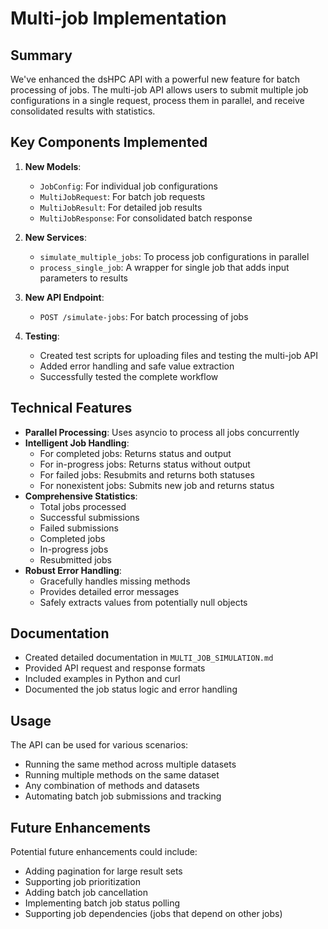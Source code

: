 # Multi-job Implementation

## Summary

We've enhanced the dsHPC API with a powerful new feature for batch processing of jobs. The multi-job API allows users to submit multiple job configurations in a single request, process them in parallel, and receive consolidated results with statistics.

## Key Components Implemented

1. **New Models**:
   - `JobConfig`: For individual job configurations
   - `MultiJobRequest`: For batch job requests
   - `MultiJobResult`: For detailed job results
   - `MultiJobResponse`: For consolidated batch response

2. **New Services**:
   - `simulate_multiple_jobs`: To process job configurations in parallel
   - `process_single_job`: A wrapper for single job that adds input parameters to results

3. **New API Endpoint**:
   - `POST /simulate-jobs`: For batch processing of jobs

4. **Testing**:
   - Created test scripts for uploading files and testing the multi-job API
   - Added error handling and safe value extraction
   - Successfully tested the complete workflow

## Technical Features

- **Parallel Processing**: Uses asyncio to process all jobs concurrently
- **Intelligent Job Handling**:
  - For completed jobs: Returns status and output
  - For in-progress jobs: Returns status without output
  - For failed jobs: Resubmits and returns both statuses
  - For nonexistent jobs: Submits new job and returns status
- **Comprehensive Statistics**:
  - Total jobs processed
  - Successful submissions
  - Failed submissions
  - Completed jobs
  - In-progress jobs
  - Resubmitted jobs
- **Robust Error Handling**:
  - Gracefully handles missing methods
  - Provides detailed error messages
  - Safely extracts values from potentially null objects

## Documentation

- Created detailed documentation in `MULTI_JOB_SIMULATION.md`
- Provided API request and response formats
- Included examples in Python and curl
- Documented the job status logic and error handling

## Usage

The API can be used for various scenarios:
- Running the same method across multiple datasets
- Running multiple methods on the same dataset
- Any combination of methods and datasets
- Automating batch job submissions and tracking

## Future Enhancements

Potential future enhancements could include:
- Adding pagination for large result sets
- Supporting job prioritization
- Adding batch job cancellation
- Implementing batch job status polling
- Supporting job dependencies (jobs that depend on other jobs) 